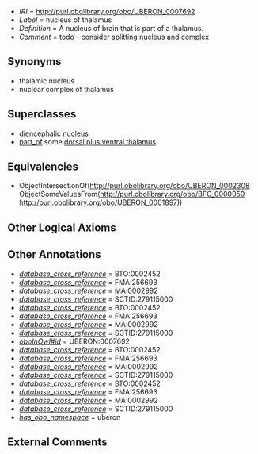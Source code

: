  * *IRI* = http://purl.obolibrary.org/obo/UBERON_0007692
 * *Label* = nucleus of thalamus
 * *Definition* = A nucleus of brain that is part of a thalamus.
 * *Comment* = todo - consider splitting nucleus and complex

## Synonyms

 * thalamic nucleus
 * nuclear complex of thalamus

## Superclasses

 * [diencephalic nucleus](../../UBERON/69/UBERON_0006569.md)
 * [part_of](../../BFO/50/BFO_0000050.md) some [dorsal plus ventral thalamus](../../UBERON/97/UBERON_0001897.md)

## Equivalencies

 * ObjectIntersectionOf(<http://purl.obolibrary.org/obo/UBERON_0002308> ObjectSomeValuesFrom(<http://purl.obolibrary.org/obo/BFO_0000050> <http://purl.obolibrary.org/obo/UBERON_0001897>))

## Other Logical Axioms


## Other Annotations

 * *[database_cross_reference](../../ef/oboInOwl#hasDbXref.md)* = BTO:0002452
 * *[database_cross_reference](../../ef/oboInOwl#hasDbXref.md)* = FMA:256693
 * *[database_cross_reference](../../ef/oboInOwl#hasDbXref.md)* = MA:0002992
 * *[database_cross_reference](../../ef/oboInOwl#hasDbXref.md)* = SCTID:279115000
 * *[database_cross_reference](../../ef/oboInOwl#hasDbXref.md)* = BTO:0002452
 * *[database_cross_reference](../../ef/oboInOwl#hasDbXref.md)* = FMA:256693
 * *[database_cross_reference](../../ef/oboInOwl#hasDbXref.md)* = MA:0002992
 * *[database_cross_reference](../../ef/oboInOwl#hasDbXref.md)* = SCTID:279115000
 * *[oboInOwl#id](../../id/oboInOwl#id.md)* = UBERON:0007692
 * *[database_cross_reference](../../ef/oboInOwl#hasDbXref.md)* = BTO:0002452
 * *[database_cross_reference](../../ef/oboInOwl#hasDbXref.md)* = FMA:256693
 * *[database_cross_reference](../../ef/oboInOwl#hasDbXref.md)* = MA:0002992
 * *[database_cross_reference](../../ef/oboInOwl#hasDbXref.md)* = SCTID:279115000
 * *[database_cross_reference](../../ef/oboInOwl#hasDbXref.md)* = BTO:0002452
 * *[database_cross_reference](../../ef/oboInOwl#hasDbXref.md)* = FMA:256693
 * *[database_cross_reference](../../ef/oboInOwl#hasDbXref.md)* = MA:0002992
 * *[database_cross_reference](../../ef/oboInOwl#hasDbXref.md)* = SCTID:279115000
 * *[has_obo_namespace](../../ce/oboInOwl#hasOBONamespace.md)* = uberon

## External Comments

